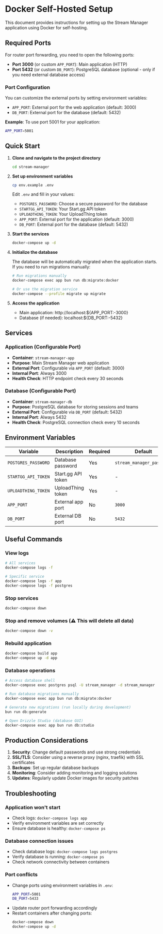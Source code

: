 # Docker Self-Hosted Setup

This document provides instructions for setting up the Stream Manager application using Docker for self-hosting.

## Required Ports

For router port forwarding, you need to open the following ports:

-   **Port 3000** (or custom `APP_PORT`): Main application (HTTP)
-   **Port 5432** (or custom `DB_PORT`): PostgreSQL database (optional - only if you need external database access)

### Port Configuration

You can customize the external ports by setting environment variables:

-   `APP_PORT`: External port for the web application (default: 3000)
-   `DB_PORT`: External port for the database (default: 5432)

**Example**: To use port 5001 for your application:

```bash
APP_PORT=5001
```

## Quick Start

1. **Clone and navigate to the project directory**

    ```bash
    cd stream-manager
    ```

2. **Set up environment variables**

    ```bash
    cp env.example .env
    ```

    Edit `.env` and fill in your values:

    - `POSTGRES_PASSWORD`: Choose a secure password for the database
    - `STARTGG_API_TOKEN`: Your Start.gg API token
    - `UPLOADTHING_TOKEN`: Your UploadThing token
    - `APP_PORT`: External port for the application (default: 3000)
    - `DB_PORT`: External port for the database (default: 5432)

3. **Start the services**

    ```bash
    docker-compose up -d
    ```

4. **Initialize the database**

    The database will be automatically migrated when the application starts. If you need to run migrations manually:

    ```bash
    # Run migrations manually
    docker-compose exec app bun run db:migrate:docker

    # Or use the migration service
    docker-compose --profile migrate up migrate
    ```

5. **Access the application**
    - Main application: http://localhost:${APP_PORT:-3000}
    - Database (if needed): localhost:${DB_PORT:-5432}

## Services

### Application (Configurable Port)

-   **Container**: `stream-manager-app`
-   **Purpose**: Main Stream Manager web application
-   **External Port**: Configurable via `APP_PORT` (default: 3000)
-   **Internal Port**: Always 3000
-   **Health Check**: HTTP endpoint check every 30 seconds

### Database (Configurable Port)

-   **Container**: `stream-manager-db`
-   **Purpose**: PostgreSQL database for storing sessions and teams
-   **External Port**: Configurable via `DB_PORT` (default: 5432)
-   **Internal Port**: Always 5432
-   **Health Check**: PostgreSQL connection check every 10 seconds

## Environment Variables

| Variable            | Description        | Required | Default                   |
| ------------------- | ------------------ | -------- | ------------------------- |
| `POSTGRES_PASSWORD` | Database password  | Yes      | `stream_manager_password` |
| `STARTGG_API_TOKEN` | Start.gg API token | Yes      | -                         |
| `UPLOADTHING_TOKEN` | UploadThing token  | Yes      | -                         |
| `APP_PORT`          | External app port  | No       | `3000`                    |
| `DB_PORT`           | External DB port   | No       | `5432`                    |

## Useful Commands

### View logs

```bash
# All services
docker-compose logs -f

# Specific service
docker-compose logs -f app
docker-compose logs -f postgres
```

### Stop services

```bash
docker-compose down
```

### Stop and remove volumes (⚠️ This will delete all data)

```bash
docker-compose down -v
```

### Rebuild application

```bash
docker-compose build app
docker-compose up -d app
```

### Database operations

```bash
# Access database shell
docker-compose exec postgres psql -U stream_manager -d stream_manager

# Run database migrations manually
docker-compose exec app bun run db:migrate:docker

# Generate new migrations (run locally during development)
bun run db:generate

# Open Drizzle Studio (database GUI)
docker-compose exec app bun run db:studio
```

## Production Considerations

1. **Security**: Change default passwords and use strong credentials
2. **SSL/TLS**: Consider using a reverse proxy (nginx, traefik) with SSL certificates
3. **Backups**: Set up regular database backups
4. **Monitoring**: Consider adding monitoring and logging solutions
5. **Updates**: Regularly update Docker images for security patches

## Troubleshooting

### Application won't start

-   Check logs: `docker-compose logs app`
-   Verify environment variables are set correctly
-   Ensure database is healthy: `docker-compose ps`

### Database connection issues

-   Check database logs: `docker-compose logs postgres`
-   Verify database is running: `docker-compose ps`
-   Check network connectivity between containers

### Port conflicts

-   Change ports using environment variables in `.env`:
    ```bash
    APP_PORT=5001
    DB_PORT=5433
    ```
-   Update router port forwarding accordingly
-   Restart containers after changing ports:
    ```bash
    docker-compose down
    docker-compose up -d
    ```
